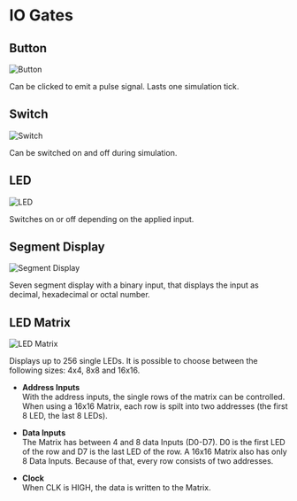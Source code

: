 # IO Gates

## Button
<div class="rows">

![Button](../../assets/help/button.jpg)

<div class="margin-left">

Can be clicked to emit a pulse signal. Lasts one simulation tick.
</div>
</div>

## Switch
<div class="rows">

![Switch](../../assets/help/switch.jpg)

<div class="margin-left">

Can be switched on and off during simulation.
</div>
</div>

## LED

<div class="rows">

![LED](../../assets/help/led.jpg)

<div class="margin-left">

Switches on or off depending on the applied input.
</div>
</div>

## Segment Display

<div class="rows">

![Segment Display](../../assets/help/segment-display.jpg)

<div class="margin-left">

Seven segment display with a binary input, that displays the input as decimal, hexadecimal or octal number. 
</div>
</div>

## LED Matrix

<div class="rows">

![LED Matrix](../../assets/help/led-matrix.PNG)

<div class="margin-left">

Displays up to 256 single LEDs. It is possible to choose between the following sizes: 4x4, 8x8 and 16x16. 

 - **Address Inputs**<br>
   With the address inputs, the single rows of the matrix can be controlled. When using a 16x16 Matrix, each row is spilt into two addresses (the first 8 LED, the last 8 LEDs).
 
 - **Data Inputs**<br>
   The Matrix has between 4 and 8 data Inputs (D0-D7). D0 is the first LED of the row and D7 is the last LED of the row. A 16x16 Matrix also has only 8 Data Inputs. Because of that, every row consists of two addresses. 

 - **Clock**<br>
   When CLK is HIGH, the data is written to the Matrix. 
</div>
</div>
